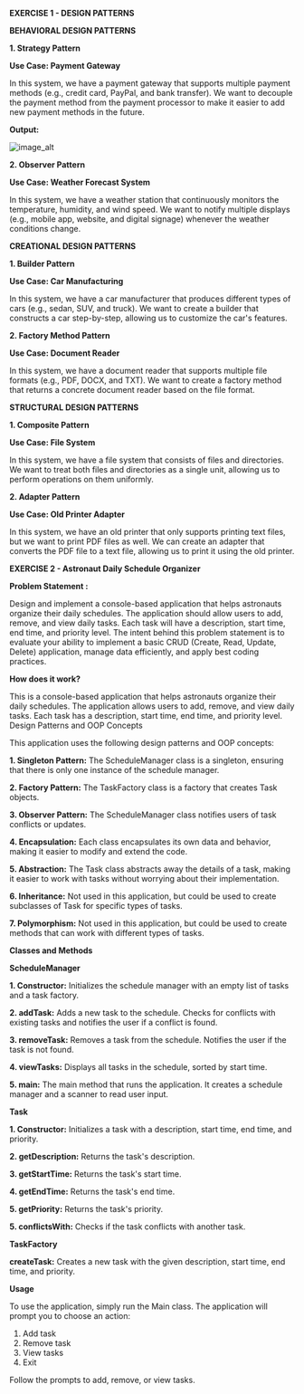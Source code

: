 **EXERCISE 1 - DESIGN PATTERNS**

**BEHAVIORAL DESIGN PATTERNS**

**1. Strategy Pattern**

**Use Case: Payment Gateway**

In this system, we have a payment gateway that supports multiple payment methods (e.g., credit card, PayPal, and bank transfer). We want to decouple the payment method from the payment processor to make it easier to add new payment methods in the future.

**Output:**

![image_alt](https://github.com/mahalakshmipp28/EI_Project_CSBS_TCE/blob/main/Payment_Gateway_1.png?raw=true)

**2. Observer Pattern**

**Use Case: Weather Forecast System**

In this system, we have a weather station that continuously monitors the temperature, humidity, and wind speed. We want to notify multiple displays (e.g., mobile app, website, and digital signage) whenever the weather conditions change.

**CREATIONAL DESIGN PATTERNS**

**1. Builder Pattern**

**Use Case: Car Manufacturing**

In this system, we have a car manufacturer that produces different types of cars (e.g., sedan, SUV, and truck). We want to create a builder that constructs a car step-by-step, allowing us to customize the car's features.

**2. Factory Method Pattern**

**Use Case: Document Reader**

In this system, we have a document reader that supports multiple file formats (e.g., PDF, DOCX, and TXT). We want to create a factory method that returns a concrete document reader based on the file format.

**STRUCTURAL DESIGN PATTERNS**

**1. Composite Pattern**

**Use Case: File System**

In this system, we have a file system that consists of files and directories. We want to treat both files and directories as a single unit, allowing us to perform operations on them uniformly.

**2. Adapter Pattern**

**Use Case: Old Printer Adapter**

In this system, we have an old printer that only supports printing text files, but we want to print PDF files as well. We can create an adapter that converts the PDF file to a text file, allowing us to print it using the old printer.

**EXERCISE 2 - Astronaut Daily Schedule Organizer**

**Problem Statement :**

Design and implement a console-based application that helps astronauts organize their daily schedules. The application should allow users to add, remove, and view daily tasks. Each task will have a description, start time, end time, and priority level. The intent behind this problem statement is to evaluate your ability to implement a basic CRUD (Create, Read, Update, Delete) application, manage data efficiently, and apply best coding practices. 

**How does it work?**

This is a console-based application that helps astronauts organize their daily schedules. The application allows users to add, remove, and view daily tasks. Each task has a description, start time, end time, and priority level.
Design Patterns and OOP Concepts

This application uses the following design patterns and OOP concepts:

**1. Singleton Pattern:** The ScheduleManager class is a singleton, ensuring that there is only one instance of the schedule manager.

**2. Factory Pattern:** The TaskFactory class is a factory that creates Task objects.

**3. Observer Pattern:** The ScheduleManager class notifies users of task conflicts or updates.

**4. Encapsulation:** Each class encapsulates its own data and behavior, making it easier to modify and extend the code.

**5. Abstraction:** The Task class abstracts away the details of a task, making it easier to work with tasks without worrying about their implementation.

**6. Inheritance:** Not used in this application, but could be used to create subclasses of Task for specific types of tasks.

**7. Polymorphism:** Not used in this application, but could be used to create methods that can work with different types of tasks.

**Classes and Methods**

**ScheduleManager**

**1. Constructor:** Initializes the schedule manager with an empty list of tasks and a task factory.

**2. addTask:** Adds a new task to the schedule. Checks for conflicts with existing tasks and notifies the user if a conflict is found.

**3. removeTask:** Removes a task from the schedule. Notifies the user if the task is not found.

**4. viewTasks:** Displays all tasks in the schedule, sorted by start time.

**5. main:** The main method that runs the application. It creates a schedule manager and a scanner to read user input.

**Task**

**1. Constructor:** Initializes a task with a description, start time, end time, and priority.

**2. getDescription:** Returns the task's description.

**3. getStartTime:** Returns the task's start time.

**4. getEndTime:** Returns the task's end time.

**5. getPriority:** Returns the task's priority.

**5. conflictsWith:** Checks if the task conflicts with another task.

**TaskFactory**

**createTask:** Creates a new task with the given description, start time, end time, and priority.

**Usage**

To use the application, simply run the Main class. The application will prompt you to choose an action:
1. Add task
2. Remove task
3. View tasks
4. Exit

Follow the prompts to add, remove, or view tasks.
